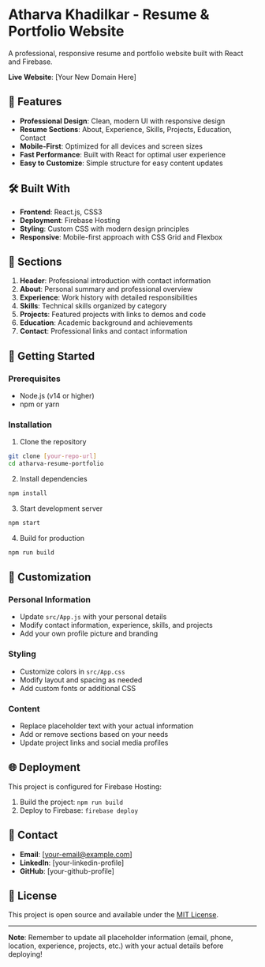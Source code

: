 # Atharva Khadilkar - Resume & Portfolio Website

A professional, responsive resume and portfolio website built with React and Firebase.

**Live Website**: [Your New Domain Here]

## 🚀 Features

- **Professional Design**: Clean, modern UI with responsive design
- **Resume Sections**: About, Experience, Skills, Projects, Education, Contact
- **Mobile-First**: Optimized for all devices and screen sizes
- **Fast Performance**: Built with React for optimal user experience
- **Easy to Customize**: Simple structure for easy content updates

## 🛠️ Built With

- **Frontend**: React.js, CSS3
- **Deployment**: Firebase Hosting
- **Styling**: Custom CSS with modern design principles
- **Responsive**: Mobile-first approach with CSS Grid and Flexbox

## 📱 Sections

1. **Header**: Professional introduction with contact information
2. **About**: Personal summary and professional overview
3. **Experience**: Work history with detailed responsibilities
4. **Skills**: Technical skills organized by category
5. **Projects**: Featured projects with links to demos and code
6. **Education**: Academic background and achievements
7. **Contact**: Professional links and contact information

## 🚀 Getting Started

### Prerequisites
- Node.js (v14 or higher)
- npm or yarn

### Installation
1. Clone the repository
```bash
git clone [your-repo-url]
cd atharva-resume-portfolio
```

2. Install dependencies
```bash
npm install
```

3. Start development server
```bash
npm start
```

4. Build for production
```bash
npm run build
```

## 📝 Customization

### Personal Information
- Update `src/App.js` with your personal details
- Modify contact information, experience, skills, and projects
- Add your own profile picture and branding

### Styling
- Customize colors in `src/App.css`
- Modify layout and spacing as needed
- Add custom fonts or additional CSS

### Content
- Replace placeholder text with your actual information
- Add or remove sections based on your needs
- Update project links and social media profiles

## 🌐 Deployment

This project is configured for Firebase Hosting:

1. Build the project: `npm run build`
2. Deploy to Firebase: `firebase deploy`

## 📧 Contact

- **Email**: [your-email@example.com]
- **LinkedIn**: [your-linkedin-profile]
- **GitHub**: [your-github-profile]

## 📄 License

This project is open source and available under the [MIT License](LICENSE).

---

**Note**: Remember to update all placeholder information (email, phone, location, experience, projects, etc.) with your actual details before deploying!
